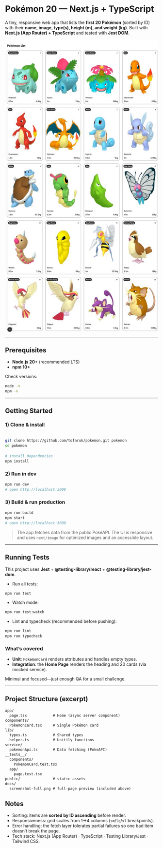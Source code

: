 # Pokémon 20 — Next.js + TypeScript

A tiny, responsive web app that lists the **first 20 Pokémon** (sorted by ID) with their **name, image, type(s), height (m), and weight (kg)**. Built with **Next.js (App Router) + TypeScript** and tested with **Jest DOM**.

![Full page screenshot](docs/screenshot-full.jpg)

---

## Prerequisites

- **Node.js 20+** (recommended LTS)
- **npm 10+**

Check versions:
```bash
node -v
npm -v
```

---

## Getting Started

### 1) Clone & install
```bash

git clone https://github.com/tofaruk/pokemon.git pokemon
cd pokemon

# install dependencies
npm install
```

### 2) Run in dev
```bash
npm run dev
# open http://localhost:3000
```

### 3) Build & run production
```bash
npm run build
npm start
# open http://localhost:3000
```

> The app fetches data from the public PokéAPI. The UI is responsive and uses `next/image` for optimized images and an accessible layout.

---

## Running Tests

This project uses **Jest** + **@testing-library/react** + **@testing-library/jest-dom**.

- Run all tests:
```bash
npm run test
```

- Watch mode:
```bash
npm run test:watch
```

- Lint and typecheck (recommended before pushing):
```bash
npm run lint
npm run typecheck
```

### What’s covered

- **Unit**: `PokemonCard` renders attributes and handles empty types.
- **Integration**: the **Home Page** renders the heading and 20 cards (via mocked service).
  
Minimal and focused—just enough QA for a small challenge.

---

## Project Structure (excerpt)

```
app/
  page.tsx            # Home (async server component)
components/
  PokemonCard.tsx     # Single Pokémon card
lib/
  types.ts            # Shared types
  helper.ts           # Unitily functions 
service/
  pokemonApi.ts       # Data fetching (PokeAPI)
__tests__/
  components/
    PokemonCard.test.tsx
  app/
    page.test.tsx
public/               # static assets
docs/
  screenshot-full.png # full-page preview (included above)
```

## Notes

- Sorting: items are **sorted by ID ascending** before render.
- Responsiveness: grid scales from 1→4 columns (`sm`/`lg`/`xl` breakpoints).
- Error handling: the fetch layer tolerates partial failures so one bad item doesn’t break the page.
- Tech stack: Next.js (App Router) · TypeScript · Testing Library/Jest · Tailwind CSS.
